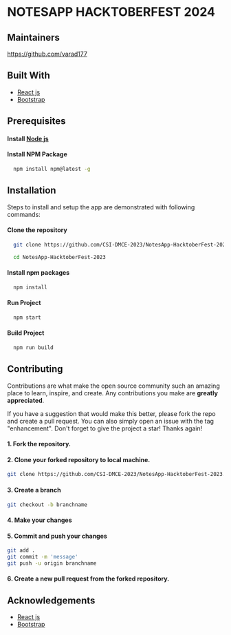 # NOTESAPP HACKTOBERFEST 2024

## Maintainers

https://github.com/varad177

## Built With

- [React js](https://reactjs.org/)
- [Bootstrap](https://getbootstrap.com/)

## Prerequisites

#### Install [Node js](https://nodejs.org/en/)

#### Install NPM Package

```bash
  npm install npm@latest -g
```

## Installation

Steps to install and setup the app are demonstrated with following commands:

#### Clone the repository

```bash
  git clone https://github.com/CSI-DMCE-2023/NotesApp-HacktoberFest-2023.git
```

```bash
  cd NotesApp-HacktoberFest-2023
```

#### Install npm packages

```bash
  npm install
```

#### Run Project

```bash
  npm start
```

#### Build Project

```bash
  npm run build
```

## Contributing

Contributions are what make the open source community such an amazing place to learn, inspire, and create. Any contributions you make are **greatly appreciated**.

If you have a suggestion that would make this better, please fork the repo and create a pull request. You can also simply open an issue with the tag "enhancement".
Don't forget to give the project a star! Thanks again!

#### 1. Fork the repository.

#### 2. Clone your forked repository to local machine.

```bash
git clone https://github.com/CSI-DMCE-2023/NotesApp-HacktoberFest-2023.git
```

#### 3. Create a branch

```bash
git checkout -b branchname
```

#### 4. Make your changes

#### 5. Commit and push your changes

```bash
git add .
git commit -m 'message'
git push -u origin branchname
```

#### 6. Create a new pull request from the forked repository.

## Acknowledgements

- [React js](https://reactjs.org/)
- [Bootstrap](https://getbootstrap.com/)

